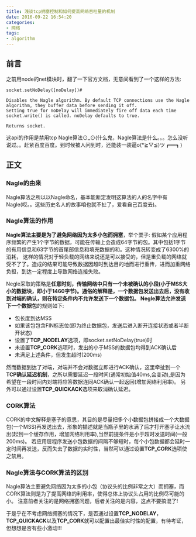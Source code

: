 ```yaml
---
title: 浅谈tcp拥塞控制和如何提高网络吞吐量的机制
date: 2016-09-22 16:54:20
categories: 
- 网络
tags:
- algorithm
---
```

## **前言**

之前用node的net模块时，翻了一下官方文档，无意间看到了一个这样的方法:
```
socket.setNoDelay([noDelay])#

Disables the Nagle algorithm. By default TCP connections use the Nagle algorithm, they buffer data before sending it off.
Setting true for noDelay will immediately fire off data each time socket.write() is called. noDelay defaults to true.

Returns socket.
```
这api的作用是禁用tcp Nagle算法⊙_⊙(什么鬼，Nagle算法是什么。。。怎么没听说过。。赶紧百度百度。到时候被人问到时，还能装一装逼o(*≧▽≦)ツ┏━┓)

<!--more-->
## **正文**

### **Nagle的由来**

Nagle算法之所以以Nagle命名，基本能断定发明这算法的人的名字中有Nagle(哎。。这些历史名人的故事咱也就不扯了，爱看自己百度去)。

### **Nagle算法的作用**

**Nagle算法主要是为了避免网络因为太多小包而拥塞**，举个栗子:
假如某个应用程序频繁的产生1个字节的数据，可能在传输上会造成64字节的包。其中包括1字节的有用信息和63字节的首尾部信息和填充数据的和。这种情况转变成了6300%的消耗，
这样的情况对于轻负载的网络来说还是可以接受的，但是重负载的网络就受不了了。造成的结果可能导致数据因超时到达目的地而进行重传，进而加重网络负担，到达一定程度上导致网络连接失败。

Negle采取的策略是**任意时刻，传输网络中只有一个未被确认的小段(小于MSS大小的数据块，即小于1460字节)。**通俗的解释是，一个数据包发送出去后，没有收到对端的确认，则在特定条件内不允许发送下一个数据包。
Negle算法**允许发送下一个数据包**的规则如下:

- 包长度到达MSS
- 如果该包包含FIN标志位(即为终止数据包，发送后进入断开连接状态或者半断开状态)
- 设置了**TCP_NODELAY**选项，即socket.setNoDelay(true)时
- 未设置**TCP_CORK**选项时，发出的小于MSS的数据包均得到ACK确认后
- 未满足上述条件，但发生超时(200ms)

然而数据到达了对端，对端并不会对数据立即进行ACK确认，这里牵扯到一个**TCP确认延迟机制**，之所以需要延迟一段时间(通常初始值40ms,会变动),是因为希望在一段时间内对端将应答数据连同ACK确认一起返回(增加网络利用率)。
另外可以通过设置**TCP_QUICKACK**选项来取消确认延迟。

### **CORK算法**

CORK的中文解释是塞子的意思，其目的是尽量把多个小数据包拼接成一个大数据包(一个MSS)再发送出去，形象的描述就是当瓶子里的水满了后才打开塞子让水流出(起到一个缓存作用，增加网络利用率),当然前提条件是小于超时发送时间(一般200ms)。
若应用层程序发送小包数据的间隔不够短时，每个小包数据都会延时一定时间再发送，反而失去了数据的实时性，当然可以通过设置**TCP_CORK**选项使之禁用。

### **Nagle算法与CORK算法的区别**

Nagle算法主要避免网络因为太多的小包（协议头的比例非常之大）而拥塞，而CORK算法则是为了提高网络的利用率，使得总体上协议头占用的比例尽可能的小。
注意前者关注的是网络拥塞问题，后者关注的是内容，这点不要搞混了!

于是乎在不考虑网络拥塞的情况下，是否通过设置**TCP_NODELAY**，**TCP_QUICKACK**以及**TCP_CORK**就可以配置出最佳实时性的配置，有待考证，但想想是否有些小激动!!!
